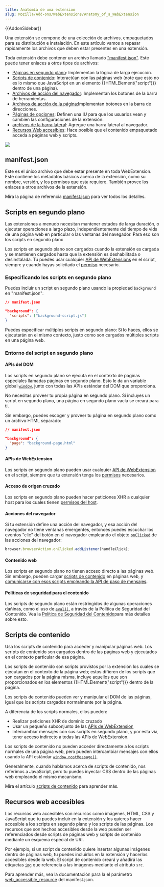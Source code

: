 ```yaml
---
title: Anatomía de una extension
slug: Mozilla/Add-ons/WebExtensions/Anatomy_of_a_WebExtension
---
```


{{AddonSidebar}}

Una extensión se compone de una colección de archivos, empaquetados para su distribución e instalación. En este artículo vamos a repasar rápidamente los archivos que deben estar presentes en una extensión.

Toda extensión debe contener un archivo llamado ["manifest.json"](#manifest.json). Este puede tener enlaces a otros tipos de archivos:

- [Páginas en segundo plano](#scripts_en_segundo_plano): Implementan la lógica de larga ejecución.
- [Scripts de contenido](#scripts_de_contenido): Interactúan con las páginas web (note que esto no es lo mismo que JavaScript en un elemento {{HTMLElement("script")}} dentro de una página).
- [Archivos de acción del navegador](#acciones_del_navegador_2): Implementan los botones de la barra de herramientas.
- [Archivos de acción de la página:](#acciones_de_las_páginas)Implementan botones en la barra de direcciones.
- [Páginas de opciones](#opciones_de_las_páginas): Definen una IU para que los usuarios vean y cambien las configuraciones de la extensión.
- [archivos de la barra lateral](/es/docs/Mozilla/Add-ons/WebExtensions/user_interface/Sidebars): Agregue una barra lateral al navegador.
- [Recursos Web accesibles](#recursos_web_accesibles): Hace posible que el contenido empaquetado acceda a páginas web y scripts.

![](webextension-anatomy.png)

## manifest.json

Este es el único archivo que debe estar presente en toda WebExtension. Este contiene los metadatos básicos acerca de la extensión, como su nombre, versión, y los permisos que esta requiere. También provee los enlaces a otros archivos de la extensión.

Mira la página de referencia [manifest.json](/es/docs/Mozilla/Add-ons/WebExtensions/manifest.json) para ver todos los detalles.

## Scripts en segundo plano

Las extensiones a menudo necesitan mantener estados de larga duración, o ejecutar operaciones a largo plazo, independientemente del tiempo de vida de una página web en particular o las ventanas del navegador. Para eso son los scripts en segundo plano.

Los scripts en segundo plano son cargados cuando la extensión es cargada y se mantienen cargados hasta que la extensión es deshabilitada o desinstalada. Tu puedes usar cualquier [API de WebExtensions](/es/docs/Mozilla/Add-ons/WebExtensions/API) en el script, siempre y cuando hayas solicitado el [permiso](/es/docs/Mozilla/Add-ons/WebExtensions/manifest.json/permissions) necesario.

### Especificando los scripts en segundo plano

Puedes incluir un script en segundo plano usando la propiedad `background` en "manifest.json":

```json
// manifest.json

"background": {
  "scripts": ["background-script.js"]
}
```

Puedes especificar múltiples scripts en segundo plano: Si lo haces, ellos se ejecutarán en el mismo contexto, justo como son cargados múltiples scripts en una página web.

### Entorno del script en segundo plano

#### APIs del DOM

Los scripts en segundo plano se ejecuta en el contexto de páginas especiales llamadas páginas en segundo plano. Esto le da un variable global [`window`](/es/docs/Web/API/Window), junto con todas las APIs estándar del DOM que proporciona.

No necesitas proveer tu propia página en segundo plano. Si incluyes un script en segundo plano, una página en segundo plano vacía se creará para ti.

Sin embargo, puedes escoger y proveer tu página en segundo plano como un archivo HTML separado:

```json
// manifest.json

"background": {
  "page": "background-page.html"
}
```

#### APIs de WebExtension

Los scripts en segundo plano pueden usar cualquier [API de WebExtension](/es/docs/Mozilla/Add-ons/WebExtensions/API) en el script, siempre que tu extensión tenga los [permisos](/es/docs/Mozilla/Add-ons/WebExtensions/manifest.json/permissions) necesarios.

#### Acceso de origen cruzado

Los scripts en segundo plano pueden hacer peticiones XHR a cualquier host para los cuales tienen [permisos del host](/es/docs/Mozilla/Add-ons/WebExtensions/manifest.json/permissions).

#### Acciones del navegador

Si tu extensión define una acción del navegador, y esa acción del navegador no tiene ventanas emergentes, entonces puedes escuchar los eventos "clic" del botón en el navegador empleando el objeto [`onClicked`](/es/docs/Mozilla/Add-ons/WebExtensions/API/browserAction#onclicked) de las acciones del navegador:

```js
browser.browserAction.onClicked.addListener(handleClick);
```

#### Contenido web

Los scripts en segundo plano no tienen acceso directo a las páginas web. Sin embargo, pueden cargar [scripts de contenido](/es/docs/Mozilla/Add-ons/WebExtensions/Content_scripts) en páginas web, y [comunicarse con esos scripts empleando la API de paso de mensajes](/es/docs/Mozilla/Add-ons/WebExtensions/Content_scripts#communicating_with_background_scripts).

#### Políticas de seguridad para el contenido

Los scripts de segundo plano están restringidos de algunas operaciones dañinas, como el uso de [`eval()`](/es/docs/Web/JavaScript/Reference/Global_Objects/eval), a través de la Política de Seguridad del Contenido. Vea la [Política de Seguridad del Contenido](/es/docs/Mozilla/Add-ons/WebExtensions/Content_Security_Policy)para más detalles sobre esto.

## Scripts de contenido

Usa los scripts de contenido para acceder y manipular páginas web. Los scripts de contenido son cargados dentro de las páginas web y ejecutados en el contexto particular de esa página.

Los scripts de contenido son scripts provistos por la extensión los cuales se ejecutan en el contexto de la página web; estos difieren de los scripts que son cargados por la página misma, incluye aquellos que son proporcionados en los elementos {{HTMLElement("script")}} dentro de la página.

Los scripts de contenido pueden ver y manipular el DOM de las páginas, igual que los scripts cargados normalmente por la página.

A diferencia de los scripts normales, ellos pueden:

- Realizar peticiones XHR de dominio cruzado
- Usar un pequeño subconjunto de las [APIs de WebExtension](/es/docs/Mozilla/Add-ons/WebExtensions/API)
- Intercambiar mensajes con sus scripts en segundo plano, y por esta vía, tener acceso indirecto a todas las APIs de WebExtension.

Los scripts de contenido no pueden acceder directamente a los scripts normales de una página web, pero pueden intercambiar mensajes con ellos usando la API estándar [`window.postMessage()`](/es/docs/Web/API/Window/postMessage).

Generalmente, cuando hablamos acerca de scripts de contenido, nos referimos a JavaScript, pero tu puedes inyectar CSS dentro de las páginas web empleando el mismo mecanismo.

Mira el artículo [scripts de contenido](/es/docs/Mozilla/Add-ons/WebExtensions/Content_scripts) para aprender más.

## Recursos web accesibles

Los recursos web accesibles son recursos como imágenes, HTML, CSS y JavaScript que tu puedes incluir en la extensión y los quieres hacer accesible a los scripts en segundo plano y los scripts de las páginas. Los recursos que son hechos accesibles desde la web pueden ser referenciados desde scripts de páginas web y scripts de contenido mediante un esquema especial de URI.

Por ejemplo, si un script de contenido quiere insertar algunas imágenes dentro de páginas web, tu puedes incluirlos en la extensión y hacerlos accesibles desde la web. El script de contenido creará y añadirá las etiquetas [`img`](/es/docs/Web/HTML/Reference/Elements/img) que referencia a las imágenes mediante el atributo `src`.

Para aprender más, vea la documentación para la el parámetro [web_accessible_resource](/es/docs/Mozilla/Add-ons/WebExtensions/manifest.json/web_accessible_resources) del manifest.json.
